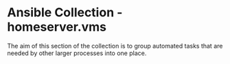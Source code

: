 # Ansible Collection - homeserver.vms

The aim of this section of the collection is to group automated tasks that are needed by other larger processes into one place.